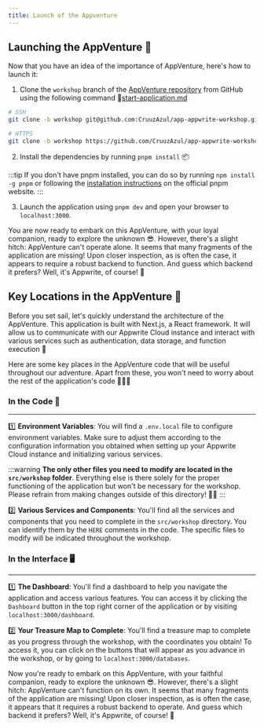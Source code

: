 ```yaml
---
title: Launch of the Appventure
---
```


<Hero
title="Launch of the Appventure 🚀"
image="/assets/workshop/configuration/app/bay_app.jpeg"
description="Before setting off to discover the hidden treasures in the world of Appwrite, it's time to prepare our
faithful travel companion: the AppVenture. It's much more than just an application; it's your treasure map, your
compass, and your loyal companion in your quest to unlock the secrets of every destination we explore! 🧳 You don't need
to master it entirely to move forward, but understand that it will be there when you need it!"
/>

## Launching the AppVenture 🚀

Now that you have an idea of the importance of AppVenture, here's how to launch it:

1. Clone the `workshop` branch of the [AppVenture repository](https://app-appwrite-workshop-cruzazul.vercel.app/en) from
   GitHub using the following command 🥳[start-application.md](start-application.md)

```bash
# SSH
git clone -b workshop git@github.com:CruuzAzul/app-appwrite-workshop.git

# HTTPS
git clone -b workshop https://github.com/CruuzAzul/app-appwrite-workshop.git
```

2. Install the dependencies by running `pnpm install` 📦

:::tip
If you don't have pnpm installed, you can do so by running `npm install -g pnpm` or following
the [installation instructions](https://pnpm.io/en/installation) on the official pnpm website.
:::

3. Launch the application using `pnpm dev` and open your browser to `localhost:3000`.

You are now ready to embark on this AppVenture, with your loyal companion, ready to explore the unknown 😎. However,
there's a slight hitch: AppVenture can't operate alone. It seems that many fragments of the application are missing!
Upon closer inspection, as is often the case, it appears to require a robust backend to function. And guess which
backend it prefers? Well, it's Appwrite, of course! 🤔

## Key Locations in the AppVenture 🔑

Before you set sail, let's quickly understand the architecture of the AppVenture. This application is built with
Next.js, a React framework. It will allow us to communicate with our Appwrite Cloud instance and interact with various
services such as authentication, data storage, and function execution 📂

Here are some key places in the AppVenture code that will be useful throughout our adventure. Apart from these, you
won't need to worry about the rest of the application's code 🧑🏼‍💻

### In the Code 📝
---

1️⃣ **Environment Variables**: You will find a `.env.local` file to configure environment variables. Make sure to adjust
them according to the configuration information you obtained when setting up your Appwrite Cloud instance and
initializing various services.

:::warning
**The only other files you need to modify are located in the `src/workshop` folder**. Everything else is there solely
for the proper functioning of the application but won't be necessary for the workshop. Please refrain from making
changes outside of this directory! 🙏🏼
:::

2️⃣ **Various Services and Components**: You'll find all the services and components that you need to complete in
the `src/workshop` directory. You can identify them by the `HERE` comments in the code. The specific files to modify
will be indicated throughout the workshop.

### In the Interface 🖥️
---

1️⃣ **The Dashboard**: You'll find a dashboard to help you navigate the application and access various features. You can
access it by clicking the `Dashboard` button in the top right corner of the application or by
visiting `localhost:3000/dashboard`.

2️⃣ **Your Treasure Map to Complete**: You'll find a treasure map to complete as you progress through the workshop, with
the coordinates you obtain! To access it, you can click on the buttons that will appear as you advance in the workshop,
or by going to `localhost:3000/databases`.

Now you're ready to embark on this AppVenture, with your faithful companion, ready to explore the unknown 😎. However,
there's a slight hitch: AppVenture can't function on its own. It seems that many fragments of the application are
missing! Upon closer inspection, as is often the case, it appears that it requires a robust backend to operate. And
guess which backend it prefers? Well, it's Appwrite, of course! 🤔
